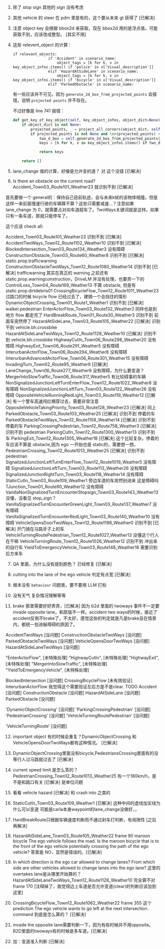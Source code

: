 1. 除了 stop sign 其他的 sign 没有考虑

2. 其他 vehicle 的 steer 在 pdm 里是有的，这个要从未来 gt 获得了 [已解决]

3. 注意 object key 会根据 bbox2d 来获取，现在 bbox2d 用的是浮点值，可能获取不到，应该改成整型。 [其实不用]

4. 这些 relevent_object 的计算：

	```
	if relevant_objects:
		            if 'Accident' in scenario_name: 
		                object_tags = [k for k, v in key_object_infos.items() if 'police' in v['Visual_description']]      
		            elif 'HazardAtSideLane' in scenario_name: 
		                object_tags = [k for k, v in key_object_infos.items() if 'bicycle' in v['Visual_description']]    
		            elif 'ParkedObstacle' in scenario_name:
	```

	有一些应该并不可见，因为 `generate_2d_box_from_projected_points` 会报错，说明 `projected points` 并不存在。

	不过好像是 line 741 报错：

	```python
	def get_key_of_key_object(self, key_object_infos, object_dict=None):
		if object_dict is not None:
		    projected_points, _ = project_all_corners(object_dict, self.CAMERA_MATRIX, self.WORLD2CAM_FRONT)
		    if projected_points is not None and len(projected_points) > 0:
		        two_d_box = self.generate_2d_box_from_projected_points(projected_points)
		        keys = [k for k, v in key_object_infos.items() if two_d_box==v['2d_bbox']]

		        return keys
		
		return []
	```
	
5. lane_change 值的计算，好像是允许变的道？ 对 这个没错 [已解决]

6. Is there an obstacle on the current road? Accident_Town03_Route101_Weather23 就识别不到 [已解决]

首先要做一个 general的：保持自己目前轨迹，会与未来k帧的该物体相撞。但是这样一来前面慢速行驶的车辆算不算？这些只需要减速...？注意如果 lane_change 为 0，就需要占对向车道超车了。TwoWays关键词就是这样。如果只有一条车道，那就只能停车了。

这个应该 check all:

Accident_Town03_Route101_Weather23 识别不到 [已解决]
AccidentTwoWays_Town12_Route1102_Weather10 识别不到 [已解决]
BlockedIntersection_Town03_Route134_Weather3 没有障碍
ConstructionObstacle_Town03_Route60_Weather8 识别不到  [已解决] static.prop.trafficwarning 
ConstructionObstacleTwoWays_Town12_Route1080_Weather14 识别不到 [已解决] trafficwarning 其实在真正的 warning 之前还有 static.prop.warningconstruction，DriveLM 并没有处理，也要弄一下的
ControlLoss_Town04_Route169_Weather13 不算 obstacle, 但是有 static.prop.dirtdebris01
CrossingBicycleFlow_Town12_Route1011_Weather23 过路口的时候 bicycle flow 已经过去了，建搞一个会挡住的情形
DynamicObjectCrossing_Town01_Route1_Weather1 识别不到  [已解决] walker.pedestrian
EnterActorFlow_Town03_Route132_Weather2 同样也是到地方 flow 都走完了
HardBreakRoute_Town01_Route30_Weather3 识别不到 前面车突然停了
HazardAtSideLane_Town03_Route105_Weather22 [已解决] 识别不到 vehicle.bh.crossbike
HazardAtSideLaneTwoWays_Town12_Route1128_Weather10 [已解决] 识别不到 vehicle.bh.crossbike
HighwayCutIn_Town06_Route298_Weather20 没有障碍
HighwayExit_Town06_Route291_Weather5 没有障碍
InterurbanActorFlow_Town06_Route294_Weather8 没有障碍
InterurbanAdvancedActorFlow_Town06_Route301_Weather15 没有障碍
InvadingTurn_Town02_Route95_Weather9 [已解决]
LaneChange_Town06_Route277_Weather9 没有障碍，为什么要变道？
MergerIntoSlowTraffic_Town06_Route317_Weather5 有比较碍事的车辆
NonSignalizedJunctionLeftTurnEnterFlow_Town12_Route1022_Weather8 没有障碍
NonSignalizedJunctionLeftTurn_Town03_Route122_Weather26 没有障碍
OppositeVehicleRunningRedLight_Town03_Route119_Weather12 [已解决] 有一个警车高速闯红横穿过去，需要非常注意
OppositeVehicleTakingPriority_Town03_Route128_Weather23 [已解决] 同上
ParkedObstacle_Town03_Route103_Weather25 [已解决] 识别不到 停着的车
ParkedObstacleTwoWays_Town12_Route1158_Weather14 [已解决] 识别不到 停着的车
ParkingCrossingPedestrian_Town12_Route758_Weather3 [已解决] 识别不到 pedestrian
ParkingCutIn_Town12_Route1300_Weather13 识别不到 车
ParkingExit_Town12_Route1305_Weather18 [已解决] 这个比较复杂，停着的车应该不算是 obstacle,因为 ego 一开始也是 static的，需要想一想。
PedestrianCrossing_Town12_Route1013_Weather25 [已解决] 识别不到 pedestrian
SignalizedJunctionLeftTurnEnterFlow_Town12_Route1019_Weather5 没有障碍
SignalizedJunctionLeftTurn_Town03_Route113_Weather26 没有障碍
SignalizedJunctionRightTurn_Town03_Route118_Weather14 没有障碍
StaticCutIn_Town03_Route109_Weather1 旁边车道的车突然别进来 这是障碍吗
TJunction_Town01_Route90_Weather12 没有障碍
VanillaNonSignalizedTurnEncounterStopsign_Town03_Route143_Weather13 没懂，没看见 stop_sign？
VanillaSignalizedTurnEncounterGreenLight_Town03_Route137_Weather7 没有障碍
VanillaSignalizedTurnEncounterRedLight_Town03_Route140_Weather10 没有障碍
VehicleOpensDoorTwoWays_Town12_Route1196_Weather0 识别不到 [已解决] 开门骑在马路牙子上的车
VehicleTurningRoutePedestrian_Town12_Route1027_Weather13 没懂这个行人在干嘛
VehicleTurningRoute_Town12_Route1026_Weather12 识别不到 冲出来的自行车
YieldToEmergencyVehicle_Town03_Route148_Weather18 需要识别后方来车

7. QA 里面，为什么没有提到颜色？ 已经修复 [已解决]

8. cutting into the lane of the ego vehicle 判定有点宽 [已解决]

9. 根本没有 `behaviour` 问题类，要不要用 LLM 打标

10. 没有天气 复杂情况理解等等

11. brake 那里需要好好弄弄，[已解决] 因为 b2d 里面的 twoways 事件不一定要 invade opposite lane，和原版不一样。accident two ways的时候，接近了accident反倒不brake了，不太好，感觉这些的判定就是凡是brake且在情景内，都统一划进躲障碍的原因了。

AccidentTwoWays [没问题]
ConstructionObstacleTwoWays [没问题]
ParkedObstacleTwoWays [没问题]
VehicleOpensDoorTwoWays [没问题]
HazardAtSideLaneTwoWays [没问题]

"EnterActorFlow", [未特殊处理]
"HighwayCutIn",  [未特殊处理]
"HighwayExit",  [未特殊处理]
"MergerIntoSlowTraffic", [未特殊处理]
"YieldToEmergencyVehicle", [未特殊处理]

BlockedIntersection [没问题]
CrossingBicycleFlow [未有效验证]
InterurbanActorFlow 我觉得这个需要验证左后方是不是clear. TODO
Accident [没问题]
ConstructionObstacle [没问题]
HazardAtSideLane [没问题]
ParkedObstacle [没问题]

'DynamicObjectCrossing' [没问题]
'ParkingCrossingPedestrian' [没问题]
'PedestrianCrossing' [没问题]
'VehicleTurningRoutePedestrian' [没问题]

'VehicleTurningRoute' [没问题]

12. important object 有的时候会重复？DynamicObjectCrossing 和 VehicleOpensDoorTwoWays都有这种情况。 [已解决]

13. DynamicObjectCrossing里面没有bicycle,PedestriansCrossing里面有的没等行人过马路就过去了 [已解决]

14. current speed limit 是怎么答的？PedestrianCrossing_Town12_Route1013_Weather25 有一个180km/h，是不是和路口有关 [已解决] 是单位问题

15. 看看 vehicle hazard [已解决] 和 crash into 之类的

16. StaticCutIn_Town03_Route109_Weather1 [已解决] 这种中间的虚线加实线为什么可以变道 可能是carla本身waypoint的lane_change没做好，，

17. HardBreakRoute只根据车辆速度判断而不通过刹车灯判断，有局限性 [之后再解决]

18. HazardAtSideLane_Town03_Route105_Weather22 frame 90 maroon bicycle The ego vehicle follows the road. Is the maroon bicycle that is to the front of the ego vehicle potentially crossing the path of the ego vehicle? 答案是 NO，显然是错误的。[已解决]

19. In which direction is the ego car allowed to change lanes? From which side are other vehicles allowed to change lanes into the ego lane? 这里的overtakes lane是从哪里开始算的？ HazardAtSideLaneTwoWays_Town12_Route1128_Weather10 完全算不对 frame 170 [注释掉了，我觉得边上车道是否允许变道(clear)的判断应该加到这里]

20. CrossingBicycleFlow_Town12_Route1062_Weather22 frame 355 这个prediction The ego vehicle wants to go left at the next intersection. command 到底是怎么算的？ [已解决]

21. invade the opposite lane需要判断一下，因为有些时候并不用opposite。B2D里面的twoways有的时候是多车道。[已解决]

22. 加：变道准入判断 [已解决]
